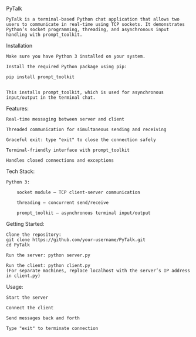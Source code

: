 PyTalk

    PyTalk is a terminal-based Python chat application that allows two users to communicate in real-time using TCP sockets. It demonstrates Python’s socket programming, threading, and asynchronous input handling with prompt_toolkit.

Installation

    Make sure you have Python 3 installed on your system.
    
    Install the required Python package using pip:

    pip install prompt_toolkit


    This installs prompt_toolkit, which is used for asynchronous input/output in the terminal chat.
Features:

    Real-time messaging between server and client
    
    Threaded communication for simultaneous sending and receiving
    
    Graceful exit: type "exit" to close the connection safely
    
    Terminal-friendly interface with prompt_toolkit
    
    Handles closed connections and exceptions

Tech Stack:

    Python 3:
    
        socket module – TCP client-server communication
        
        threading – concurrent send/receive
        
        prompt_toolkit – asynchronous terminal input/output

Getting Started:

    Clone the repository:
    git clone https://github.com/your-username/PyTalk.git
    cd PyTalk
    
    Run the server: python server.py
    
    Run the client: python client.py
    (For separate machines, replace localhost with the server’s IP address in client.py)

Usage:

    Start the server
    
    Connect the client
    
    Send messages back and forth
    
    Type "exit" to terminate connection
